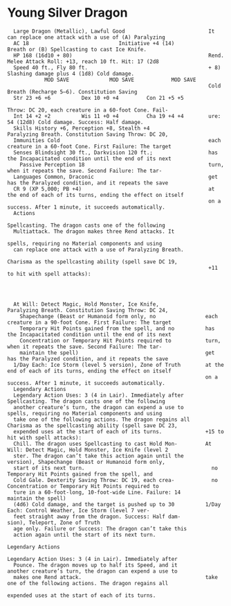 # Young Silver Dragon

      Large Dragon (Metallic), Lawful Good                           It can replace one attack with a use of (A) Paralyzing
      AC 18                             Initiative +4 (14)                 Breath or (B) Spellcasting to cast Ice Knife.
      HP 168 (16d10 + 80)                                            Rend. Melee Attack Roll: +13, reach 10 ft. Hit: 17 (2d8
      Speed 40 ft., Fly 80 ft.                                       + 8) Slashing damage plus 4 (1d8) Cold damage.
                MOD SAVE             MOD SAVE            MOD SAVE
                                                                     Cold Breath (Recharge 5–6). Constitution Saving
      Str 23 +6 +6          Dex 10 +0 +4         Con 21 +5 +5
                                                                     Throw: DC 20, each creature in a 60-foot Cone. Fail-
      Int 14 +2 +2          Wis 11 +0 +4         Cha 19 +4 +4        ure: 54 (12d8) Cold damage. Success: Half damage.
      Skills History +6, Perception +8, Stealth +4                   Paralyzing Breath. Constitution Saving Throw: DC 20,
      Immunities Cold                                                each creature in a 60-foot Cone. First Failure: The target
      Senses Blindsight 30 ft., Darkvision 120 ft.;                  has the Incapacitated condition until the end of its next
        Passive Perception 18                                        turn, when it repeats the save. Second Failure: The tar-
      Languages Common, Draconic                                     get has the Paralyzed condition, and it repeats the save
      CR 9 (XP 5,000; PB +4)                                         at the end of each of its turns, ending the effect on itself
                                                                     on a success. After 1 minute, it succeeds automatically.
      Actions
                                                                     Spellcasting. The dragon casts one of the following
      Multiattack. The dragon makes three Rend attacks. It
                                                                     spells, requiring no Material components and using
      can replace one attack with a use of Paralyzing Breath.
                                                                     Charisma as the spellcasting ability (spell save DC 19,
                                                                     +11 to hit with spell attacks):




      At Will: Detect Magic, Hold Monster, Ice Knife,               Paralyzing Breath. Constitution Saving Throw: DC 24,
        Shapechange (Beast or Humanoid form only, no                each creature in a 90-foot Cone. First Failure: The target
        Temporary Hit Points gained from the spell, and no          has the Incapacitated condition until the end of its next
        Concentration or Temporary Hit Points required to           turn, when it repeats the save. Second Failure: The tar-
        maintain the spell)                                         get has the Paralyzed condition, and it repeats the save
      1/Day Each: Ice Storm (level 5 version), Zone of Truth        at the end of each of its turns, ending the effect on itself
                                                                    on a success. After 1 minute, it succeeds automatically.
      Legendary Actions
      Legendary Action Uses: 3 (4 in Lair). Immediately after       Spellcasting. The dragon casts one of the following
      another creature’s turn, the dragon can expend a use to       spells, requiring no Material components and using
      take one of the following actions. The dragon regains all     Charisma as the spellcasting ability (spell save DC 23,
      expended uses at the start of each of its turns.              +15 to hit with spell attacks):
      Chill. The dragon uses Spellcasting to cast Hold Mon-         At Will: Detect Magic, Hold Monster, Ice Knife (level 2
      ster. The dragon can’t take this action again until the         version), Shapechange (Beast or Humanoid form only,
      start of its next turn.                                         no Temporary Hit Points gained from the spell, and
      Cold Gale. Dexterity Saving Throw: DC 19, each crea-            no Concentration or Temporary Hit Points required to
      ture in a 60-foot-long, 10-foot-wide Line. Failure: 14          maintain the spell)
      (4d6) Cold damage, and the target is pushed up to 30          1/Day Each: Control Weather, Ice Storm (level 7 ver-
      feet straight away from the dragon. Success: Half dam-          sion), Teleport, Zone of Truth
      age only. Failure or Success: The dragon can’t take this
      action again until the start of its next turn.
                                                                    Legendary Actions
                                                                    Legendary Action Uses: 3 (4 in Lair). Immediately after
      Pounce. The dragon moves up to half its Speed, and it         another creature’s turn, the dragon can expend a use to
      makes one Rend attack.                                        take one of the following actions. The dragon regains all
                                                                    expended uses at the start of each of its turns.
